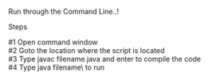 
Run through the Command Line..!

Steps

#1 Open command window \
#2 Goto the location where the script is located\
#3 Type javac filename.java and enter to compile the code \
#4 Type java filename\ to run

